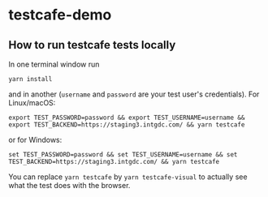 # testcafe-demo
## How to run testcafe tests locally

In one terminal window run

```
yarn install
```

and in another (`username` and `password` are your test user's credentials). For Linux/macOS:

```
export TEST_PASSWORD=password && export TEST_USERNAME=username && export TEST_BACKEND=https://staging3.intgdc.com/ && yarn testcafe
```

or for Windows:

```
set TEST_PASSWORD=password && set TEST_USERNAME=username && set TEST_BACKEND=https://staging3.intgdc.com/ && yarn testcafe
```

You can replace `yarn testcafe` by `yarn testcafe-visual` to actually see what the test does with the browser.
